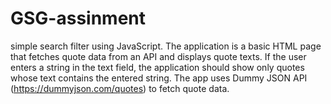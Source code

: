 # GSG-assinment
simple search filter using JavaScript. The application is a basic HTML page that fetches quote data from an API and displays quote texts. If the user enters a string in the text field, the application should show only quotes whose text contains the entered string. The app uses Dummy JSON API (https://dummyjson.com/quotes) to fetch quote data.

